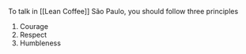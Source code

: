 To talk in [[Lean Coffee]] São Paulo, you should follow three principles

1. Courage
2. Respect
3. Humbleness
